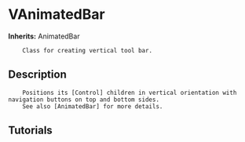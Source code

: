 # VAnimatedBar

**Inherits:** AnimatedBar

		Class for creating vertical tool bar.
	
## Description 

		Positions its [Control] children in vertical orientation with navigation buttons on top and bottom sides.
		See also [AnimatedBar] for more details.
	
## Tutorials 

	